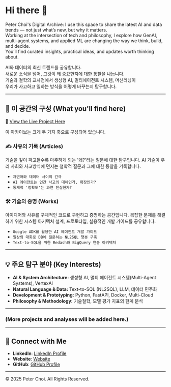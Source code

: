 # Hi there 👋
Peter Choi's Digital Archive:
I use this space to share the latest AI and data trends — not just what’s new, but why it matters.  
Working at the intersection of tech and philosophy, I explore how GenAI, multi-agent systems, and applied ML are changing the way we think, build, and decide.  
You’ll find curated insights, practical ideas, and updates worth thinking about.

AI와 데이터의 최신 트렌드를 공유합니다.  
새로운 소식을 넘어, 그것이 왜 중요한지에 대한 통찰을 나눕니다.  
기술과 철학의 교차점에서 생성형 AI, 멀티에이전트 시스템, 머신러닝이  
우리가 사고하고 일하는 방식을 어떻게 바꾸는지 탐구합니다.

---

## 🧭 이 공간의 구성 (What you'll find here)
🔗 [View the Live Project Here](https://jae-choi.github.io/news/)  

이 아카이브는 크게 두 가지 축으로 구성되어 있습니다.

### ✍️ 사유의 기록 (Articles)

기술을 깊이 파고들수록 마주하게 되는 '왜?'라는 질문에 대한 탐구입니다. AI 기술이 우리 사회와 사고방식에 던지는 철학적 질문과 그에 대한 통찰을 기록합니다.

* `자연어와 데이터 사이의 간극`
* `AI 에이전트는 인간 사고의 대체인가, 확장인가?`
* `통계적 '정확도'는 과연 진실한가?`

### 🛠️ 기술의 증명 (Works)

아이디어와 사유를 구체적인 코드로 구현하고 증명하는 공간입니다. 복잡한 문제를 해결하기 위한 시스템 아키텍처 설계, 프로토타입, 실용적인 개발 가이드를 공유합니다.

* `Google ADK를 활용한 AI 에이전트 개발 가이드`
* `일상의 대화로 DB에 질문하는 NL2SQL 챗봇 구축`
* `Text-to-SQL을 위한 Redash와 BigQuery 연동 아키텍처`

---

## 💡 주요 탐구 분야 (Key Interests)

* **AI & System Architecture:** 생성형 AI, 멀티 에이전트 시스템(Multi-Agent Systems), VertexAI
* **Natural Language & Data:** Text-to-SQL (NL2SQL), LLM, 데이터 민주화
* **Development & Prototyping:** Python, FastAPI, Docker, Multi-Cloud
* **Philosophy & Methodology:** 기술철학, 모델 평가 지표의 한계 분석

---

### (More projects and analyses will be added here.)
---

## 🤝 Connect with Me

- **LinkedIn**: [LinkedIn Profile](https://www.linkedin.com/in/jaeeun-choi-a660b718b/)
- **Website**: [Website](https://jae-choi.github.io/news/)
- **GitHub**: [GitHub Profile](https://github.com/jae-choi)

---

© 2025 Peter Choi. All Rights Reserved.
